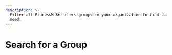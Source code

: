 ```yaml
---
description: >-
  Filter all ProcessMaker users groups in your organization to find that one you
  need.
---
```


# Search for a Group

